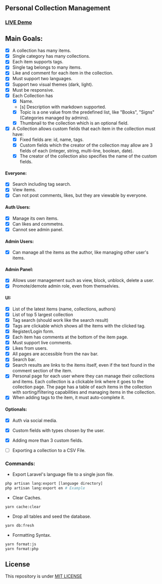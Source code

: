 ## Personal Collection Management

### [LIVE Demo](https://a20-collection-management.herokuapp.com)


## Main Goals:
- [x] A collection has many items.
- [x] Single category has many collections.
- [x] Each item supports tags.
- [x] Single tag belongs to many items.
- [x] Like and comment for each item in the collection.
- [x] Must support two languages.
- [x] Support two visual themes (dark, light).
- [x] Must be responsive.
- [x] Each Collection has
	- [x] Name.
	- [s] Description with markdown supported.
	- [x] Topic is a one value from the predefined list, like "Books", "Signs" (Categories managed by admins).
	- [x] Thumbnail to the collection which is an optional field.
- [x] A Collection allows custom fields that each item in the collection must have:
	- [x] Fixed fields are: id, name, tags.
	- [x] Custom fields which the creator of the collection may allow are 3 fields of each (integer, string, multi-line, boolean, date).
	- [x] The creator of the collection also specifies the name of the custom fields.

#### Everyone:
- [x] Search including tag search.
- [x] View items.
- [x] Can not post comments, likes, but they are viewable by everyone.

#### Auth Users:
- [x] Manage its own items.
- [x] Can likes and commetns.
- [x] Cannot see admin panel.

#### Admin Users:
- [x] Can manage all the items as the author, like managing other user's items.

#### Admin Panel:
- [x] Allows user management such as view, block, unblock, delete a user.
- [x] Promote/demote admin role, even from themselvies.

#### UI:
- [x] List of the latest items (name, collections, authors)
- [x] List of top 5 largest collection
- [x] Tag search (should work like the search result)
- [x] Tags are clickable which shows all the items with the clicked tag.
- [x] Register/Login form.
- [x] Each item has comments at the bottom of the item page.
- [x] Must support live comments.
- [x] Likes from users.
- [x] All pages are accessible from the nav bar.
- [x] Search bar.
- [x] Search results are links to the items itself, even if the text found in the comment section of the item.
- [x] Personal page for each user where they can manage their collections and items. Each collection is a clickable link where it goes to the collection page. The page has a table of each items in the collection with sorting/filtering capabilities and managing items in the collection.
- [x] When adding tags to the item, it must auto-complete it.			

#### Optionals:
- [x] Auth via social media.
- [x] Custom fields with types chosen by the user.
- [x] Adding more than 3 custom fields.
- [ ] Exporting a collection to a CSV File.


### Commands:
- Export Laravel's language file to a single json file.
```bash
php artisan lang:export [language directory]
php artisan lang:export en # Example
```
- Clear Caches.
```bash
yarn cache:clear
```
- Drop all tables and seed the database.
```bash
yarn db:fresh
```
- Formatting Syntax.
```bash
yarn format:js
yarn format:php
```



## License

This repository is under [MIT LICENSE](LICENSE)
